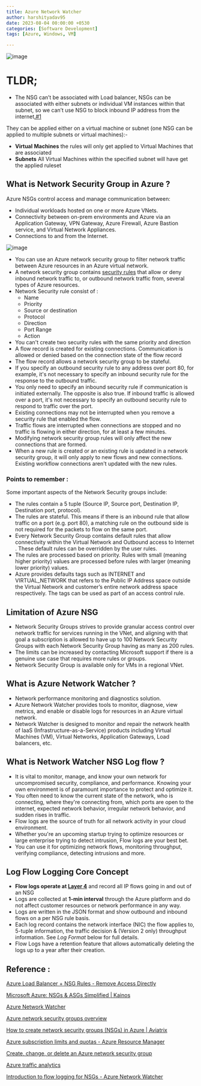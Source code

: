 ```yaml
---
title: Azure Network Watcher
author: harshityadav95
date: 2023-08-04 00:00:00 +0530
categories: [Software Development]
tags: [Azure, Windows, VM]

---
```



![image](https://github.com/harshityadav95/harshityadav95.github.io/assets/14792490/139f4eed-1c2b-4309-815b-56fa683c2b78)

# TLDR;

- The NSG can’t be associated with Load balancer, NSGs can be associated with either subnets or individual VM instances within that subnet, so we can’t use NSG to block inbound IP address from the internet[.#1](https://stackoverflow.com/questions/41559854/azure-load-balancer-nsg-rules-remove-access-directly)

They can be applied either on a virtual machine or subnet (one NSG can be applied to multiple subnets or virtual machines):-

- **Virtual** **Machines** the rules will only get applied to Virtual Machines that are associated
- **Subnets** All Virtual Machines within the specified subnet will have get the applied ruleset

## What is Network Security Group in Azure ?

Azure NSGs control access and manage communication between:

- Individual workloads hosted on one or more Azure VNets.
- Connectivity between on-prem environments and Azure via an Application Gateway, VPN Gateway, Azure Firewall, Azure Bastion service, and Virtual Network Appliances.
- Connections to and from the Internet.

![image](https://github.com/harshityadav95/harshityadav95.github.io/assets/14792490/589c2bb9-1be3-411a-b1a2-a8a6d6d5fad3)


- You can use an Azure network security group to filter network traffic between Azure resources in an Azure virtual network.
- A network security group contains [security rules](https://learn.microsoft.com/en-us/azure/virtual-network/network-security-groups-overview#security-rules) that allow or deny inbound network traffic to, or outbound network traffic from, several types of Azure resources.
- Network Security rule consist of :
    - Name
    - Priority
    - Source or destination
    - Protocol
    - Direction
    - Port Range
    - Action
- You can't create two security rules with the same priority and direction
- A flow record is created for existing connections. Communication is allowed or denied based on the connection state of the flow record
- The flow record allows a network security group to be stateful.
- If you specify an outbound security rule to any address over port 80, for example, it's not necessary to specify an inbound security rule for the response to the outbound traffic.
- You only need to specify an inbound security rule if communication is initiated externally. The opposite is also true. If inbound traffic is allowed over a port, it's not necessary to specify an outbound security rule to respond to traffic over the port.
- Existing connections may not be interrupted when you remove a security rule that enabled the flow.
- Traffic flows are interrupted when connections are stopped and no traffic is flowing in either direction, for at least a few minutes.
- Modifying network security group rules will only affect the new connections that are formed.
- When a new rule is created or an existing rule is updated in a network security group, it will only apply to new flows and new connections. Existing workflow connections aren't updated with the new rules.

### Points to remember :

Some important aspects of the Network Security groups include:

- The rules contain a 5 tuple (Source IP, Source port, Destination IP, Destination port, protocol).
- The rules are stateful. This means if there is an inbound rule that allow traffic on a port (e.g. port 80), a matching rule on the outbound side is not required for the packets to flow on the same port.
- Every Network Security Group contains default rules that allow connectivity within the Virtual Network and Outbound access to Internet . These default rules can be overridden by the user rules.
- The rules are processed based on priority. Rules with small (meaning higher priority) values are processed before rules with larger (meaning lower priority) values.
- Azure provides defaults tags such as INTERNET and VIRTUAL_NETWORK that refers to the Public IP Address space outside the Virtual Network and customer’s entire network address space respectively. The tags can be used as part of an access control rule.

## Limitation of Azure NSG

- Network Security Groups strives to provide granular access control over network traffic for services running in the VNet, and aligning with that goal a subscription is allowed to have up to 100 Network Security Groups with each Network Security Group having as many as 200 rules.
- The limits can be increased by contacting Microsoft support if there is a genuine use case that requires more rules or groups.
- Network Security Group is available only for VMs in a regional VNet.

## What is Azure Network Watcher ?

- Network performance monitoring and diagnostics solution.
- Azure Network Watcher provides tools to monitor, diagnose, view metrics, and enable or disable logs for resources in an Azure virtual network.
- Network Watcher is designed to monitor and repair the network health of IaaS (Infrastructure-as-a-Service) products including Virtual Machines (VM), Virtual Networks, Application Gateways, Load balancers, etc.

## What is Network Watcher NSG Log flow  ?

- It is vital to monitor, manage, and know your own network for uncompromised security, compliance, and performance. Knowing your own environment is of paramount importance to protect and optimize it.
- You often need to know the current state of the network, who is connecting, where they're connecting from, which ports are open to the internet, expected network behavior, irregular network behavior, and sudden rises in traffic.
- Flow logs are the source of truth for all network activity in your cloud environment.
- Whether you're an upcoming startup trying to optimize resources or large enterprise trying to detect intrusion, Flow logs are your best bet.
- You can use it for optimizing network flows, monitoring throughput, verifying compliance, detecting intrusions and more.

## Log Flow Logging Core Concept

- **Flow logs operate at [Layer 4](https://en.wikipedia.org/wiki/OSI_model#Layer_4:_Transport_Layer)** and record all IP flows going in and out of an NSG
- Logs are collected at **1-min interval** through the Azure platform and do not affect customer resources or network performance in any way.
- Logs are written in the JSON format and show outbound and inbound flows on a per NSG rule basis.
- Each log record contains the network interface (NIC) the flow applies to, 5-tuple information, the traffic decision & (Version 2 only) throughput information. See *Log Format* below for full details.
- Flow Logs have a retention feature that allows automatically deleting the logs up to a year after their creation.

## Reference :

[Azure Load Balancer + NSG Rules - Remove Access Directly](https://stackoverflow.com/questions/41559854/azure-load-balancer-nsg-rules-remove-access-directly)

[Microsoft Azure: NSGs & ASGs Simplified | Kainos](https://www.kainos.com/insights/blogs/microsoft-azure-nsgs-asgs-simplified)

[Azure Network Watcher](https://learn.microsoft.com/en-us/azure/network-watcher/network-watcher-monitoring-overview)

[](https://azure.microsoft.com/en-us/blog/network-security-groups/)

[Azure network security groups overview](https://learn.microsoft.com/en-us/azure/virtual-network/network-security-groups-overview)

[How to create network security groups (NSGs) in Azure | Aviatrix](https://aviatrix.com/learn-center/cloud-security/create-network-security-groups-in-azure/)

[Azure subscription limits and quotas - Azure Resource Manager](https://learn.microsoft.com/en-us/azure/azure-resource-manager/management/azure-subscription-service-limits#networking-limits)

[Create, change, or delete an Azure network security group](https://learn.microsoft.com/en-us/azure/virtual-network/manage-network-security-group?tabs=network-security-group-portal)

[Azure traffic analytics](https://learn.microsoft.com/en-gb/azure/network-watcher/traffic-analytics)

[Introduction to flow logging for NSGs - Azure Network Watcher](https://learn.microsoft.com/en-us/azure/network-watcher/network-watcher-nsg-flow-logging-overview)
